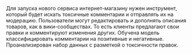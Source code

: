 Для запуска нового сервиса интернет-магазину нужен инструмент, который будет искать токсичные комментарии и отправлять их на модерацию. Пользователи могут редактировать и дополнять описания товаров, как в вики-сообществах. То есть клиенты предлагают свои правки и комментируют изменения других. 
Обучена модель классифицировать комментарии на позитивные и негативные. Проанализирован набор данных с разметкой о токсичности правок.
